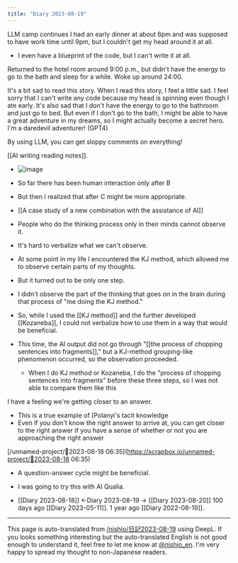 ```yaml
---
title: "Diary 2023-08-19"
---
```



LLM camp continues
I had an early dinner at about 6pm and was supposed to have work time until 9pm, but I couldn't get my head around it at all.
- I even have a blueprint of the code, but I can't write it at all.

Returned to the hotel room around 9:00 p.m., but didn't have the energy to go to the bath and sleep for a while.
Woke up around 24:00.

It's a bit sad to read this story. When I read this story, I feel a little sad. I feel sorry that I can't write any code because my head is spinning even though I ate early. It's also sad that I don't have the energy to go to the bathroom and just go to bed. But even if I don't go to the bath, I might be able to have a great adventure in my dreams, so I might actually become a secret hero. I'm a daredevil adventurer! (GPT4)

By using LLM, you can get sloppy comments on everything!

[[AI writing reading notes]].
- ![image](https://gyazo.com/7cee496d6828a92fb78a1a129068ae77/thumb/1000)
- So far there has been human interaction only after B
- But then I realized that after C might be more appropriate.


- [[A case study of a new combination with the assistance of AI]]
- People who do the thinking process only in their minds cannot observe it.
- It's hard to verbalize what we can't observe.
- At some point in my life I encountered the KJ method, which allowed me to observe certain parts of my thoughts.
- But it turned out to be only one step.
- I didn't observe the part of the thinking that goes on in the brain during that process of "me doing the KJ method."
- So, while I used the [[KJ method]] and the further developed [[Kozaneba]], I could not verbalize how to use them in a way that would be beneficial.
- This time, the AI output did not go through "[[the process of chopping sentences into fragments]]," but a KJ-method grouping-like phenomenon occurred, so the observation proceeded.
    - When I do KJ method or Kozaneba, I do the "process of chopping sentences into fragments" before these three steps, so I was not able to compare them like this

I have a feeling we're getting closer to an answer.
- This is a true example of [Polanyi's tacit knowledge
- Even if you don't know the right answer to arrive at, you can get closer to the right answer if you have a sense of whether or not you are approaching the right answer

[/unnamed-project/🤖2023-08-18 06:35](https://scrapbox.io/unnamed-project/🤖2023-08-18 06:35)
- A question-answer cycle might be beneficial.
- I was going to try this with AI Qualia.

- [[Diary 2023-08-18]] ←Diary 2023-08-19 → [[Diary 2023-08-20]]
100 days ago [[Diary 2023-05-11]].
1 year ago [[Diary 2022-08-19]].
---
This page is auto-translated from [/nishio/日記2023-08-19](https://scrapbox.io/nishio/日記2023-08-19) using DeepL. If you looks something interesting but the auto-translated English is not good enough to understand it, feel free to let me know at [@nishio_en](https://twitter.com/nishio_en). I'm very happy to spread my thought to non-Japanese readers.